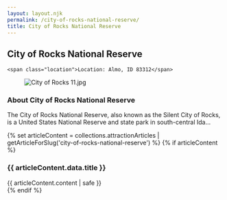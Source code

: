 ```yaml
---
layout: layout.njk
permalink: /city-of-rocks-national-reserve/
title: City of Rocks National Reserve
---
```


<article class="attraction-detail container">
  <h2>City of Rocks National Reserve</h2>
  <div class="attraction-meta">
    
    <span class="location">Location: Almo, ID 83312</span>
  </div>
  <figure class="attraction-image">
    <img src="https://upload.wikimedia.org/wikipedia/commons/8/86/City_of_Rocks_11.jpg?v=1743964413071" alt="City of Rocks 11.jpg" loading="lazy">
  </figure>
  <div class="attraction-description">
    <h3>About City of Rocks National Reserve</h3>
    <p>The City of Rocks National Reserve, also known as the Silent City of Rocks, is a United States National Reserve and state park in south-central Ida...</p>
  </div>
  
  {% set articleContent = collections.attractionArticles | getArticleForSlug('city-of-rocks-national-reserve') %}
  {% if articleContent %}
  <div class="attraction-article">
    <h3>{{ articleContent.data.title }}</h3>
    <div class="article-content">
      {{ articleContent.content | safe }}
    </div>
  </div>
  {% endif %}
  
  
</article>
